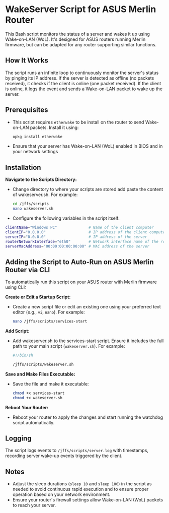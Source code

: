 # WakeServer Script for ASUS Merlin Router

This Bash script monitors the status of a server and wakes it up using Wake-on-LAN (WoL). 
It's designed for ASUS routers running Merlin firmware, but can be adapted for any router supporting similar functions.

## How It Works

The script runs an infinite loop to continuously monitor the server's status by pinging its IP address. If the server is detected as offline (no packets received), it checks if the client is online (one packet received). If the client is online, it logs the event and sends a Wake-on-LAN packet to wake up the server.


## Prerequisites

- This script requires `etherwake` to be install on the router to send Wake-on-LAN packets. Install it using:
  ```bash
  opkg install etherwake
  ```
- Ensure that your server has Wake-on-LAN (WoL) enabled in BIOS and in your network settings 
## Installation

**Navigate to the Scripts Directory:**
   - Change directory to where your scripts are stored add paste the content of wakeserver.sh. For example:

     ```bash
     cd /jffs/scripts
     nano wakeserver.sh
     ```
   - Configure the following variables in the script itself:

```bash
clientName="Windows PC"              # Name of the client computer
clientIP="0.0.0.0"                   # IP address of the client computer
serverIP="0.0.0.0"                   # IP address of the server
routerNetworkInterface="eth0"        # Network interface name of the router
serverMacAddress="00:00:00:00:00:00" # MAC address of the server
```


## Adding the Script to Auto-Run on ASUS Merlin Router via CLI

To automatically run this script on your ASUS router with Merlin firmware using CLI:

**Create or Edit a Startup Script:**
   - Create a new script file or edit an existing one using your preferred text editor (e.g., `vi`, `nano`). For example:
     ```bash
     nano /jffs/scripts/services-start
     ```

**Add Script:**
   - Add wakeserver.sh to the services-start script. Ensure it includes the full path to your main script (`wakeserver.sh`). For example:
     ```bash
     #!/bin/sh

     /jffs/scripts/wakeserver.sh
     ```

**Save and Make Files Executable:**
   - Save the file and make it executable:
     ```bash
     chmod +x services-start
     chmod +x wakeserver.sh
     ```

**Reboot Your Router:**
   - Reboot your router to apply the changes and start running the watchdog script automatically.

## Logging

The script logs events to `/jffs/scripts/server.log` with timestamps, recording server wake-up events triggered by the client.

## Notes

- Adjust the sleep durations (`sleep 10` and `sleep 100`) in the script as needed to avoid continuous rapid execution and to ensure proper operation based on your network environment.
- Ensure your router's firewall settings allow Wake-on-LAN (WoL) packets to reach your server.